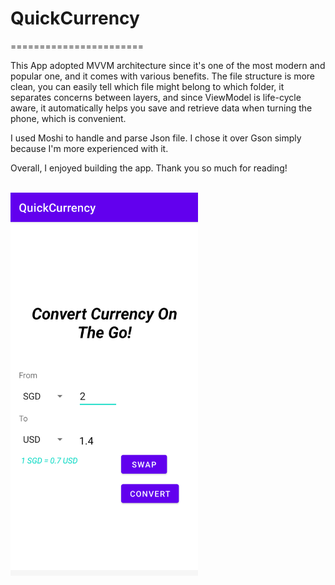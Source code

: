 # QuickCurrency
=======================

This App adopted MVVM architecture since it's one of the most modern and popular one, and it comes with various benefits.
The file structure is more clean, you can easily tell which file might belong to which folder,
it separates concerns between layers, 
and since ViewModel is life-cycle aware, it automatically helps you save and retrieve data when turning the phone, which is convenient.

I used Moshi to handle and parse Json file. I chose it over Gson simply because I'm more experienced with it.

Overall, I enjoyed building the app. Thank you so much for reading!

<br>
<img src="currency.png" alt="Currency image" width="300"/>
